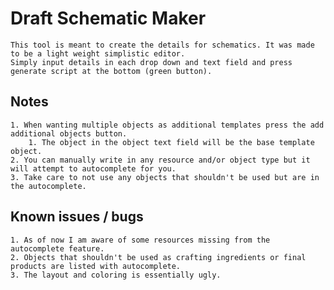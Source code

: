 # Draft Schematic Maker
    This tool is meant to create the details for schematics. It was made to be a light weight simplistic editor.
    Simply input details in each drop down and text field and press generate script at the bottom (green button).

## Notes
    1. When wanting multiple objects as additional templates press the add additional objects button.
        1. The object in the object text field will be the base template object.
    2. You can manually write in any resource and/or object type but it will attempt to autocomplete for you.
    3. Take care to not use any objects that shouldn't be used but are in the autocomplete.

## Known issues / bugs
    1. As of now I am aware of some resources missing from the autocomplete feature.
    2. Objects that shouldn't be used as crafting ingredients or final products are listed with autocomplete.
    3. The layout and coloring is essentially ugly.
